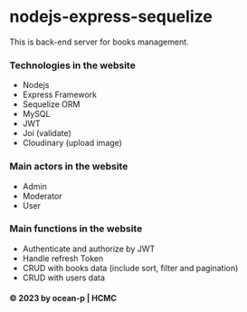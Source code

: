 # nodejs-express-sequelize
This is back-end server for books management.

### Technologies in the website
* Nodejs
* Express Framework
* Sequelize ORM
* MySQL
* JWT
* Joi (validate)
* Cloudinary (upload image)

### Main actors in the website
* Admin
* Moderator
* User

### Main functions in the website
- Authenticate and authorize by JWT
- Handle refresh Token
- CRUD with books data (include sort, filter and pagination)
- CRUD with users data

#### © 2023 by ocean-p | HCMC

